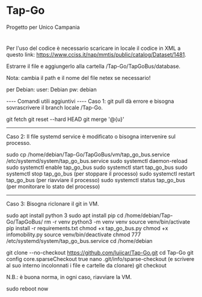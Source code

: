 # Tap-Go
Progetto per Unico Campania
#

Per l'uso del codice è necessario scaricare in locale il codice in XML a questo link: https://www.cciss.it/nap/mmtis/public/catalog/Dataset/1481.

Estrarre il file e aggiungerlo alla cartella /Tap-Go/TapGoBus/database.

Nota: cambia il path e il nome del file netex se necessario!

per Debian:
user: Debian
pw: debian



---- Comandi utili aggiuntivi ----
Caso 1: git pull dà errore e bisogna sovrascrivere il branch locale /Tap-Go.

git fetch
git reset --hard HEAD
git merge '@{u}'

--------

Caso 2: Il file systemd service è modificato o bisogna intervenire sul processo.

sudo cp /home/debian/Tap-Go/TapGoBus/vm/tap_go_bus.service /etc/systemd/system/tap_go_bus.service
sudo systemctl daemon-reload
sudo systemctl enable tap_go_bus
sudo systemctl start tap_go_bus
sudo systemctl stop tap_go_bus (per stoppare il processo)
sudo systemctl restart tap_go_bus (per riavviare il processo)
sudo systemctl status tap_go_bus (per monitorare lo stato del processo)

--------

Caso 3: Bisogna riclonare il git in VM.

sudo apt install python 3
sudo apt install pip
cd /home/debian/Tap-Go/TapGoBus/
rm -r venv
python3 -m venv venv
source venv/bin/activate
pip install -r requirements.txt
chmod +x tap_go_bus.py
chmod +x infomobility.py
source venv/bin/deactivate
chmod 777 /etc/systemd/system/tap_go_bus.service
cd /home/debian

git clone --no-checkout https://github.com/luiicar/Tap-Go.git
cd Tap-Go
git config core.sparseCheckout true
nano .git/info/sparse-checkout (e scrivere al suo interno incolonnati i file e cartelle da clonare)
git checkout



N.B.: è buona norma, in ogni caso, riavviare la VM.

sudo reboot now